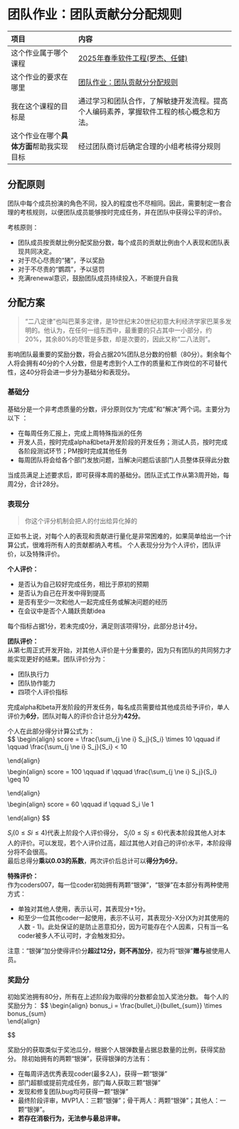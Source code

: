 # 团队作业：团队贡献分分配规则

<table style="width: 100%;">
<thead>
<tr>
<th style="text-align: left; width: 30%;">项目</th>
<th style="text-align: left; width: 70%;">内容</th>
</tr>
</thead>
<tbody>
<tr>
<td style="text-align: left;">这个作业属于哪个课程</td>
<td style="text-align: left;"><a href="https://edu.cnblogs.com/campus/buaa/BUAA_SE_2025_LR">2025年春季软件工程(罗杰、任健)</a></td>
</tr>
<tr>
<td style="text-align: left;">这个作业的要求在哪里</td>
<td style="text-align: left;"><a href="https://edu.cnblogs.com/campus/buaa/BUAA_SE_2025_LR/homework/13415">团队作业：团队贡献分分配规则</a></td>
</tr>
<tr>
<td style="text-align: left;">我在这个课程的目标是</td>
<td style="text-align: left;">通过学习和团队合作，了解敏捷开发流程。提高个人编码素养，掌握软件工程的核心概念和方法。</td>
</tr>
<tr>
<td style="text-align: left;">这个作业在哪个<strong>具体方面</strong>帮助我实现目标</td>
<td style="text-align: left;">经过团队商讨后确定合理的小组考核得分规则</td>
</tr>
</tbody>
</table>

 

## 分配原则  

团队中每个成员扮演的角色不同，投入的程度也不尽相同。因此，需要制定一套合理的考核规则，以便团队成员能够按时完成任务，并在团队中获得公平的评价。

考核原则：
- 团队成员按贡献比例分配奖励分数，每个成员的贡献比例由个人表现和团队表现共同决定。
- 对于尽心尽责的“猪”，予以奖励  
- 对于不尽责的“鹦鹉”，予以惩罚    
- 充满renewal意识，鼓励团队成员持续投入，不断提升自我  
## 分配方案    
>“二八定律”也叫巴莱多定律，是19世纪末20世纪初意大利经济学家巴莱多发明的。他认为，在任何一组东西中，最重要的只占其中一小部分，约20%，其余80%的尽管是多数，却是次要的，因此又称“二八法则”。

影响团队最重要的奖励分数，将会占据20%团队总分数的份额（80分）。剩余每个人将会拥有40分的个人分数，但是考虑到个人工作的质量和工作岗位的不可替代性，这40分将会进一步分为基础分和表现分。
### 基础分    

基础分是一个非考虑质量的分数，评分原则仅为“完成”和“解决”两个词。主要分为以下
：  

- 在每周任务汇报上，完成上周特殊指派的任务   
- 开发人员，按时完成alpha和beta开发阶段的开发任务；测试人员，按时完成各阶段测试环节；PM按时完成其他任务  
- 每周团队将会给各个部门发放问题，当解决问题后该部门人员整体获得此分数   
  
当成员满足上述要求后，即可获得本周的基础分。团队正式工作从第3周开始，每周2分，合计28分。

### 表现分    
> 你这个评分机制会把人的付出给异化掉的  
>

正如书上说，对每个人的表现和贡献进行量化是非常困难的，如果简单给出一个计算公式，很难将所有人的贡献都纳入考核。
个人表现分分为个人评价，团队评价，以及特殊评价。  

**个人评价：**  
- 是否认为自己较好完成任务，相比于原初的预期  
- 是否认为自己在开发中得到提高
- 是否有至少一次和他人一起完成任务或解决问题的经历  
- 在会议中是否个人踊跃贡献idea  

每个指标占据1分，若未完成0分，满足则该项得1分，此部分总计4分。

**团队评价：**  
从第七周正式开发开始，对其他人评价是十分重要的，因为只有团队的共同努力才能实现更好的结果。团队评价分为：   
- 团队执行力  
- 团队协作能力  
- 四项个人评价指标  

完成alpha和beta开发阶段的开发任务，每名成员需要给其他成员给予评价，单人评价为**6分**，团队对每人的评价合计总分为**42分**。  

个人在此部分得分计算公式为：  
$$
\begin{align}
score = \frac{\sum_{j \ne i} S_j}{S_i} \times 10  \qquad if \qquad \frac{\sum_{j \ne i} S_j}{S_i} < 10   

\end{align} 
$$
$$
\begin{align}
score = 100  \qquad if \qquad \frac{\sum_{j \ne i} S_j}{S_i} \geq 10   

\end{align} 
$$
$$
\begin{align}
score = 60  \qquad if \qquad S_i \le 1   

\end{align} 
$$

$S_i(0 \le Si \le 4)$代表上阶段个人评价得分， $S_j(0 \le Sj \le 6)$代表本阶段其他人对本人的评价。可以发现，若个人评价过高，超过其他人对自己的评价水平，本阶段得分将不会很高。   
最后总得分**乘以0.03的系数**，两次评价后总计可以**得分为6分**。

**特殊评价：**  
作为coders007，每一位coder初始拥有两颗“银弹”，“银弹”在本部分有两种使用方式：
- 单独对其他人使用，表示认可，其表现分+1分。
- 和至少一位其他coder一起使用，表示不认可，其表现分-X分(X为对其使用的人数 - 1)。此处保证的是防止恶意扣分，因为可能存在个人因素，只有当一名coder被多人不认可时，才会触发扣分。  

注意：“银弹”加分使得评价分**超过12分，则不再加分**，视为将“银弹”**赠与**被使用人员。  


### 奖励分  

初始奖池拥有80分，所有在上述阶段为取得的分数都会加入奖池分数。  每个人的奖励分为：
$$
\begin{align}
bonus_i = \frac{bullet_i}{bullet_{sum}} \times bonus_{sum}  
\end{align} 

$$


奖励分的获取类似于奖池瓜分，根据个人银弹数量占据总数量的比例，获得奖励分。  除初始拥有的两颗“银弹”，获得银弹的方法有：
- 在每周评选优秀表现coder(最多2人)，获得一颗“银弹”  
- 部门超额或提前完成任务，部门每人获取三颗“银弹”  
- 发现和修复团队bug均可获得一颗“银弹”  
- 最终阶段评审，MVP1人：三颗“银弹”；骨干两人：两颗“银弹”；其他人：一颗“银弹”。
- **若存在消极行为，无法参与最总评审。**  